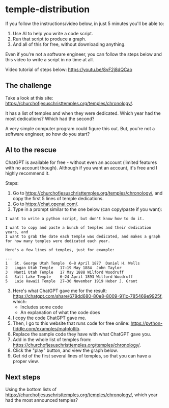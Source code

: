 # temple-distribution

If you follow the instructions/video below, in just 5 minutes you'll be able to:
1. Use AI to help you write a code script.
2. Run that script to produce a graph.
3. And all of this for free, without downloading anything.

Even if you're not a software engineer, you can follow the steps below and this video to write a script in no time at all.

Video tutorial of steps below: https://youtu.be/8vF2j8dQCao

## The challenge

Take a look at this site: https://churchofjesuschristtemples.org/temples/chronology/.

It has a list of temples and when they were dedicated.  Which year had the most dedications?  Which had the second?

A very simple computer program could figure this out.  But, you're not a software engineer, so how do you start?

## AI to the rescue

ChatGPT is available for free - without even an account (limited features with no account though).  Although if you want an account, it's free and I highly recommend it.

Steps:
1. Go to https://churchofjesuschristtemples.org/temples/chronology/, and copy the first 5 lines of temple dedications.
2. Go to https://chat.openai.com/.
3. Type in a prompt similar to the one below (can copy/paste if you want):
  ```plaintext
  I want to write a python script, but don't know how to do it.

I want to copy and paste a bunch of temples and their dedication years, and
I want to grab the date each temple was dedicated, and makes a graph
for how many temples were dedicated each year.

Here's a few lines of temples, just for example:

---
1	St. George Utah Temple	6–8 April 1877	Daniel H. Wells
2	Logan Utah Temple	17–19 May 1884	John Taylor
3	Manti Utah Temple	17 May 1888	Wilford Woodruff
4	Salt Lake Temple	6–24 April 1893	Wilford Woodruff
5	Laie Hawaii Temple	27–30 November 1919	Heber J. Grant
  ```
3. Here's what ChatGPT gave me for the result: https://chatgpt.com/share/678dd680-80e8-8009-911c-785469e9925f, which:
   - Includes some code
   - An explanation of what the code does
4. I copy the code ChatGPT gave me.
5. Then, I go to this website that runs code for free online: https://python-fiddle.com/examples/matplotlib.
6. Replace the sample code they have with what ChatGPT gave you.
7. Add in the whole list of temples from: https://churchofjesuschristtemples.org/temples/chronology/.
8. Click the "play" button, and view the graph below.
9. Get rid of the first several lines of temples, so that you can have a proper view.

## Next steps

Using the bottom lists of https://churchofjesuschristtemples.org/temples/chronology/, which year had the most announced temples?

